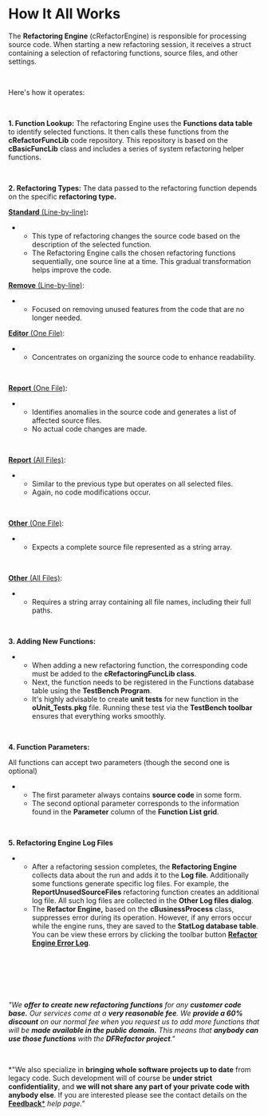 # How It All Works

The **Refactoring Engine** (cRefactorEngine) is responsible for processing source code. When starting a new refactoring session, it receives a struct containing a selection of refactoring functions, source files, and other settings.

&nbsp;

Here's how it operates:

&nbsp;

**&#49;. Function Lookup:** The refactoring Engine uses the **Functions data table** to identify selected functions. It then calls these functions from the **cRefactorFuncLib** code repository. This repository is based on the **cBasicFuncLib** class and includes a series of system refactoring helper functions.

&nbsp;

**&#50;. Refactoring Types:** The data passed to the refactoring function depends on the specific **refactoring type.**&nbsp;

[](<Standard-Line-by-Line>)

[**Standard** (Line-by-line)](<Standard-Line-by-Line>)**:**

* &nbsp;
  * This type of refactoring changes the source code based on the description of the selected function.
  * The Refactoring Engine calls the chosen refactoring functions sequentially, one source line at a time. This gradual transformation helps improve the code.

[](<Remove-Line-by-Line>)

[**Remove** (Line-by-line)](<Remove-Line-by-Line>):

* &nbsp;
  * Focused on removing unused features from the code that are no longer needed.

[](<Editor-OneFile>)

[**Editor** (One File)](<Editor-OneFile>):

* &nbsp;
  * Concentrates on organizing the source code to enhance readability.

&nbsp;

[**Report** (One File)](<Report-OneFile>):

* &nbsp;
  * Identifies anomalies in the source code and generates a list of affected source files.
  * No actual code changes are made.

&nbsp;

[**Report** (All Files)](<Report-AllFiles>):

* &nbsp;
  * Similar to the previous type but operates on all selected files.
  * Again, no code modifications occur.

&nbsp;

[**Other** (One File)](<Other-OneFile>):

* &nbsp;
  * Expects a complete source file represented as a string array.

&nbsp;

[**Other** (All Files)](<Other-AllFiles>):

* &nbsp;
  * Requires a string array containing all file names, including their full paths.

&nbsp;

**&#51;. Adding New Functions:**

* &nbsp;
  * When adding a new refactoring function, the corresponding code must be added to the **cRefactoringFuncLib class**.
  * Next, the function needs to be registered in the Functions database table using the **TestBench Program**.
  * It's highly advisable to create **unit tests** for new function in the **oUnit\_Tests.pkg** file. Running these test via the **TestBench toolbar** ensures that everything works smoothly.

&nbsp;

**&#52;. Function Parameters:**

All functions can accept two parameters (though the second one is optional)

* &nbsp;
  * The first parameter always contains **source code** in some form.
  * The second optional parameter corresponds to the information found in the **Parameter** column of the **Function List grid**.

&nbsp;

**&#53;. Refactoring Engine Log Files**

* &nbsp;
  * After a refactoring session completes, the **Refactoring Engine** collects data about the run and adds it to the **Log file**. Additionally some functions generate specific log files. For example, the **ReportUnusedSourceFiles** refactoring function creates an additional log file. All such log files are collected in the **Other Log files dialog**.
  * The **Refactor Engine,** based on the **cBusinessProcess** class, suppresses error during its operation. However, if any errors occur while the engine runs, they are saved to the **StatLog database table**. You can be view these errors by clicking the toolbar button [**Refactor Engine Error Log**](<Toolbars>).

&nbsp;

&nbsp;

&nbsp;

*"We **offer to create new refactoring functions** for any **customer code base.** Our services come at a **very reasonable fee**. We **provide a 60% discount** on our normal fee when you request us to add more functions that will be **made available in the public domain.** This means that **anybody can use those functions** with the **DFRefactor project**."*

&nbsp;

*"We also specialize in **bringing whole software projects up to date** from legacy code. Such development will of course be **under strict confidentiality**, and **we will not share any part of your private code with anybody else**. If you are interested please see the contact details on the [**Feedback***](<Feedback>) *help page."*

